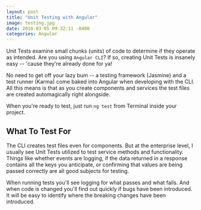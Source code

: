 ```yaml
---
layout: post
title: "Unit Testing with Angular"
image: testing.jpg
date: 2018-03-05 09:32:11 -0400
categories: Angular
---
```

Unit Tests examine small chunks (units) of code to determine if they operate as intended. Are you using `Angular CLI`? If so, creating Unit Tests is insanely easy -- 'cause they're already done for ya!

No need to get off your lazy bum -- a testing framework (Jasmine) and a test runner (Karma) come baked into Angular when developing with the CLI. All this means is that as you create components and services the test files are created automagically right alongside.

When you're ready to test, just run `ng test` from Terminal inside your project.

## What To Test For

The CLI creates test files even for components. But at the enterprise level, I usually see Unit Tests utilized to test service methods and functionality. Things like whether events are logging, if the data returned in a response contains all the keys you anticipate, or confirming that values are being passed correctly are all good subjects for testing. 

When running tests you'll see logging for what passes and what fails. And when code is changed you'll find out quickly if bugs have been introduced. It will be easy to identify where the breaking changes have been introduced.